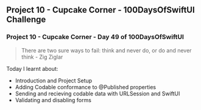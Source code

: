 ## Project 10 - Cupcake Corner - 100DaysOfSwiftUI Challenge

### Project 10 - Cupcake Corner - Day 49 of 100DaysOfSwiftUI

> There are two sure ways to fail: think and never do, or do and never think - Zig Ziglar 

Today I learnt about:

- Introduction and Project Setup
- Adding Codable conformance to @Published properties
- Sending and recieving codable data with URLSession and SwiftUI
- Validating and disabling forms
